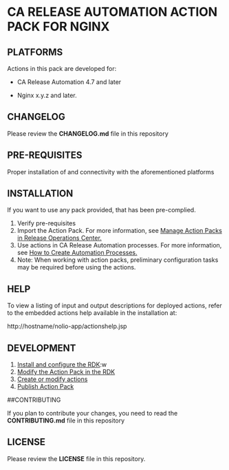 # CA RELEASE AUTOMATION ACTION PACK FOR NGINX

## PLATFORMS

Actions in this pack are developed for: 

- CA Release Automation 4.7 and later

- Nginx x.y.z and later.

## CHANGELOG

Please review the **CHANGELOG.md** file in this repository

## PRE-REQUISITES

Proper installation of and connectivity with the aforementioned platforms

## INSTALLATION

If you want to use any pack provided, that has been pre-complied.

1. Verify pre-requisites
1. Import the Action Pack. 
For more information, see [Manage Action Packs in Release Operations Center.](https://wiki.ca.com/display/RA50/Manage+Action+Packs+in+Release+Operations+Center)
1. Use actions in CA Release Automation processes. 
For more information, see [How to Create Automation Processes.](https://wiki.ca.com/display/RA50/How+to+Create+Automation+Processes)
1. Note: When working with action packs, preliminary configuration tasks may be required before using the actions. 

## HELP

To view a listing of input and output descriptions for deployed actions, refer to the embedded actions help available in the installation at:

http://hostname/nolio-app/actionshelp.jsp

## DEVELOPMENT

1. [Install and configure the RDK](https://wiki.ca.com/display/RA50/Install+and+Configure+the+RDK):w
1. [Modify the Action Pack in the RDK](https://wiki.ca.com/display/RA50/Create+or+Modify+Action+Packs+in+RDK)
1. [Create or modify actions](https://wiki.ca.com/display/RA50/Create+or+Modify+Action+Packs+in+RDK)
1. [Publish Action Pack](https://wiki.ca.com/display/RA50/Publish+Action+Packs+in+RDK)

##CONTRIBUTING

If you plan to contribute your changes, you need to read the **CONTRIBUTING.md** file in this repository

## LICENSE

Please review the **LICENSE** file in this repository.






